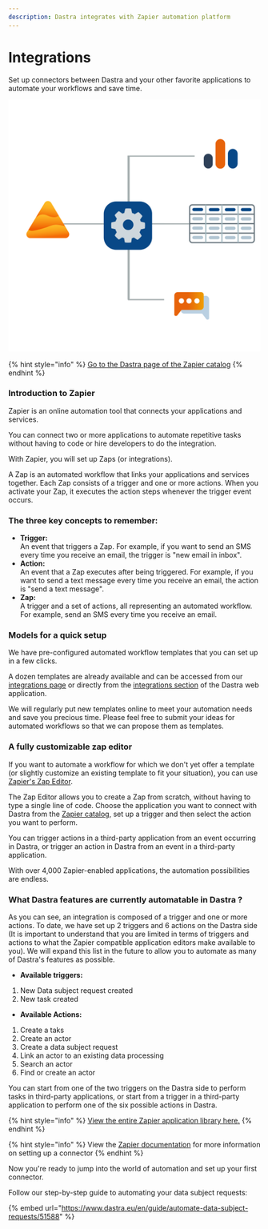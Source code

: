 ```yaml
---
description: Dastra integrates with Zapier automation platform
---
```


# Integrations

Set up connectors between Dastra and your other favorite applications to automate your workflows and save time.

![](../.gitbook/assets/connectors.svg)

{% hint style="info" %}
[Go to the Dastra page of the Zapier catalog](https://zapier.com/apps/dastra/integrations)
{% endhint %}

### Introduction to Zapier&#x20;

Zapier is an online automation tool that connects your applications and services.&#x20;

You can connect two or more applications to automate repetitive tasks without having to code or hire developers to do the integration.&#x20;

With Zapier, you will set up Zaps (or integrations).&#x20;

A Zap is an automated workflow that links your applications and services together. Each Zap consists of a trigger and one or more actions. When you activate your Zap, it executes the action steps whenever the trigger event occurs.

### The three key concepts to remember:

* **Trigger:**\
  An event that triggers a Zap. For example, if you want to send an SMS every time you receive an email, the trigger is "new email in inbox".
* **Action:**\
  An event that a Zap executes after being triggered. For example, if you want to send a text message every time you receive an email, the action is "send a text message".
* **Zap:**\
  A trigger and a set of actions, all representing an automated workflow. For example, send an SMS every time you receive an email.

### Models for a quick setup

We have pre-configured automated workflow templates that you can set up in a few clicks.&#x20;

A dozen templates are already available and can be accessed from our [integrations page](https://www.dastra.eu/en/integrations) or directly from the [integrations section](https://app.dastra.eu/workspace/0/settings/integrations) of the Dastra web application.&#x20;

We will regularly put new templates online to meet your automation needs and save you precious time. Please feel free to submit your ideas for automated workflows so that we can propose them as templates.

### A fully customizable zap editor

If you want to automate a workflow for which we don't yet offer a template (or slightly customize an existing template to fit your situation), you can use [Zapier's Zap Editor](https://zapier.com/apps/dastra/integrations).&#x20;

The Zap Editor allows you to create a Zap from scratch, without having to type a single line of code. Choose the application you want to connect with Dastra from the [Zapier catalog](https://zapier.com/apps), set up a trigger and then select the action you want to perform.&#x20;

You can trigger actions in a third-party application from an event occurring in Dastra, or trigger an action in Dastra from an event in a third-party application.&#x20;

With over 4,000 Zapier-enabled applications, the automation possibilities are endless.

### What Dastra features are currently automatable in Dastra ?

As you can see, an integration is composed of a trigger and one or more actions. To date, we have set up 2 triggers and 6 actions on the Dastra side (It is important to understand that you are limited in terms of triggers and actions to what the Zapier compatible application editors make available to you). We will expand this list in the future to allow you to automate as many of Dastra's features as possible.

* **Available triggers:**

1. New Data subject request created
2. New task created

* **Available Actions:**

1. Create a taks
2. Create an actor
3. Create a data subject request
4. Link an actor to an existing data processing
5. Search an actor
6. Find or create an actor

You can start from one of the two triggers on the Dastra side to perform tasks in third-party applications, or start from a trigger in a third-party application to perform one of the six possible actions in Dastra.

{% hint style="info" %}
[View the entire Zapier application library here.](https://zapier.com/apps)
{% endhint %}

{% hint style="info" %}
View the [Zapier documentation](https://zapier.com/help) for more information on setting up a connector
{% endhint %}

Now you're ready to jump into the world of automation and set up your first connector.&#x20;

Follow our step-by-step guide to automating your data subject requests:

{% embed url="https://www.dastra.eu/en/guide/automate-data-subject-requests/51588" %}
